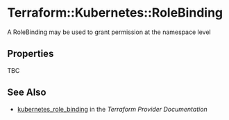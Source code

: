 # Terraform::Kubernetes::RoleBinding

A RoleBinding may be used to grant permission at the namespace level

## Properties

TBC

## See Also

* [kubernetes_role_binding](https://www.terraform.io/docs/providers/kubernetes/r/role_binding.html) in the _Terraform Provider Documentation_
